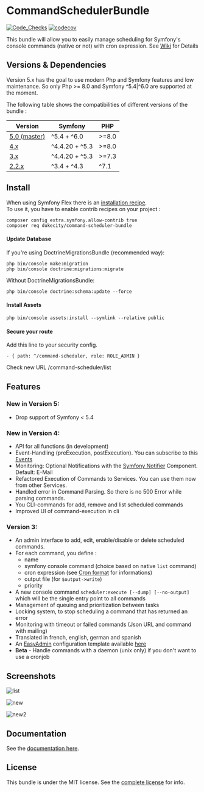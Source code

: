 CommandSchedulerBundle
======================

[![Code_Checks](https://github.com/Dukecity/CommandSchedulerBundle/actions/workflows/code_checks.yaml/badge.svg?branch=master)](https://github.com/Dukecity/CommandSchedulerBundle/actions/workflows/code_checks.yaml)
[![codecov](https://codecov.io/gh/Dukecity/CommandSchedulerBundle/branch/master/graph/badge.svg?token=V3IZ35QH9D)](https://codecov.io/gh/Dukecity/CommandSchedulerBundle)

This bundle will allow you to easily manage scheduling for Symfony's console commands (native or not) with cron expression.
See [Wiki](https://github.com/Dukecity/CommandSchedulerBundle/wiki) for Details

## Versions & Dependencies

Version 5.x has the goal to use modern Php and Symfony features and low maintenance.
So only Php >= 8.0 and Symfony ^5.4|^6.0 are supported at the moment.

The following table shows the compatibilities of different versions of the bundle :

| Version                                                                        | Symfony        | PHP   |
|--------------------------------------------------------------------------------|----------------|-------|
| [5.0 (master)](https://github.com/Dukecity/CommandSchedulerBundle/tree/master) | ^5.4 + ^6.0    | >=8.0 |
| [4.x](https://github.com/Dukecity/CommandSchedulerBundle/tree/4.x)             | ^4.4.20 + ^5.3 | >=8.0 |
| [3.x](https://github.com/Dukecity/CommandSchedulerBundle/tree/3.x)             | ^4.4.20 + ^5.3 | >=7.3 |
| [2.2.x](https://github.com/Dukecity/CommandSchedulerBundle/tree/2.2)           | ^3.4 + ^4.3    | ^7.1  |


## Install

When using Symfony Flex there is an [installation recipe](https://github.com/symfony/recipes-contrib/tree/master/dukecity/command-scheduler-bundle/3.0).  
To use it, you have to enable contrib recipes on your project : 

    composer config extra.symfony.allow-contrib true
    composer req dukecity/command-scheduler-bundle

#### Update Database

If you're using DoctrineMigrationsBundle (recommended way):

    php bin/console make:migration
    php bin/console doctrine:migrations:migrate

Without DoctrineMigrationsBundle:

    php bin/console doctrine:schema:update --force

#### Install Assets

    php bin/console assets:install --symlink --relative public

#### Secure your route
Add this line to your security config.

    - { path: ^/command-scheduler, role: ROLE_ADMIN } 

Check new URL /command-scheduler/list

## Features

### New in Version 5:
- Drop support of Symfony < 5.4

### New in Version 4:
- API for all functions (in development)
- Event-Handling (preExecution, postExecution). You can subscribe to this [Events](Resources/doc/integrations/events/index.md)
- Monitoring: Optional Notifications with the [Symfony Notifier](https://symfony.com/doc/current/notifier.html) Component. Default: E-Mail
- Refactored Execution of Commands to Services. You can use them now from other Services.
- Handled error in Command Parsing. So there is no 500 Error while parsing commands.
- You CLI-commands for add, remove and list scheduled commands
- Improved UI of command-execution in cli

### Version 3:
- An admin interface to add, edit, enable/disable or delete scheduled commands.
- For each command, you define :
  - name
  - symfony console command (choice based on native `list` command)
  - cron expression (see [Cron format](http://en.wikipedia.org/wiki/Cron#Format) for informations)
  - output file (for `$output->write`)
  - priority
- A new console command `scheduler:execute [--dump] [--no-output]` which will be the single entry point to all commands
- Management of queuing and prioritization between tasks
- Locking system, to stop scheduling a command that has returned an error
- Monitoring with timeout or failed commands (Json URL and command with mailing)
- Translated in french, english, german and spanish
- An [EasyAdmin](https://github.com/EasyCorp/EasyAdminBundle) configuration template available [here](Resources/doc/integrations/easyadmin/index.md)
- **Beta** - Handle commands with a daemon (unix only) if you don't want to use a cronjob

## Screenshots
![list](Resources/doc/images/scheduled-list.png)

![new](Resources/doc/images/new-schedule.png)

![new2](Resources/doc/images/command-list.png)

## Documentation

See the [documentation here](https://github.com/Dukecity/CommandSchedulerBundle/wiki).

## License

This bundle is under the MIT license. See the [complete license](Resources/meta/LICENCE) for info.
